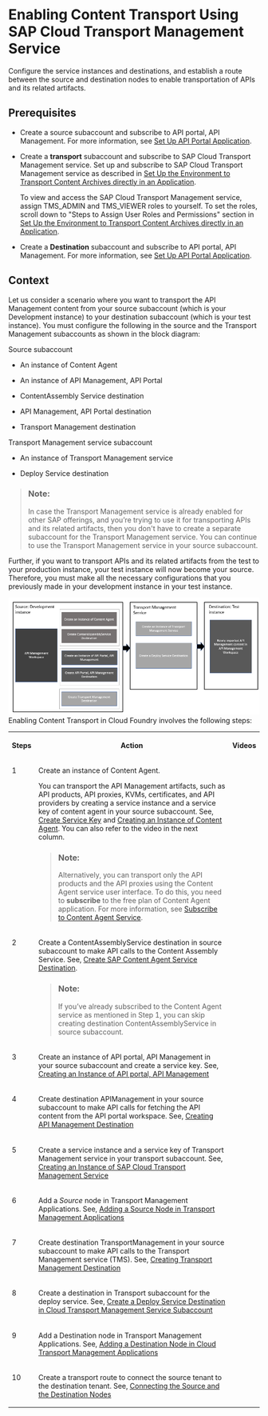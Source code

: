 <!-- loio4f5544162d1b480eae3b70368e32aef7 -->

# Enabling Content Transport Using SAP Cloud Transport Management Service

Configure the service instances and destinations, and establish a route between the source and destination nodes to enable transportation of APIs and its related artifacts.



<a name="loio4f5544162d1b480eae3b70368e32aef7__prereq_exx_yyt_n4b"/>

## Prerequisites

-   Create a source subaccount and subscribe to API portal, API Management. For more information, see [Set Up API Portal Application](../APIM-Initial-Setup/set-up-api-portal-application-29c281b.md).

-   Create a **transport** subaccount and subscribe to SAP Cloud Transport Management service. Set up and subscribe to SAP Cloud Transport Management service as described in [Set Up the Environment to Transport Content Archives directly in an Application](https://help.sap.com/viewer/7f7160ec0d8546c6b3eab72fb5ad6fd8/Cloud/en-US/8d9490792ed14f1bbf8a6ac08a6bca64.html).

    To view and access the SAP Cloud Transport Management service, assign TMS\_ADMIN and TMS\_VIEWER roles to yourself. To set the roles, scroll down to "Steps to Assign User Roles and Permissions" section in [Set Up the Environment to Transport Content Archives directly in an Application](https://help.sap.com/viewer/7f7160ec0d8546c6b3eab72fb5ad6fd8/Cloud/en-US/8d9490792ed14f1bbf8a6ac08a6bca64.html).

-   Create a **Destination** subaccount and subscribe to API portal, API Management. For more information, see [Set Up API Portal Application](../APIM-Initial-Setup/set-up-api-portal-application-29c281b.md).




<a name="loio4f5544162d1b480eae3b70368e32aef7__context_k4x_vs3_v4b"/>

## Context

Let us consider a scenario where you want to transport the API Management content from your source subaccount \(which is your Development instance\) to your destination subaccount \(which is your test instance\). You must configure the following in the source and the Transport Management subaccounts as shown in the block diagram:

Source subaccount

-   An instance of Content Agent

-   An instance of API Management, API Portal

-   ContentAssembly Service destination

-   API Management, API Portal destination

-   Transport Management destination


Transport Management service subaccount

-   An instance of Transport Management service

-   Deploy Service destination


> ### Note:  
> In case the Transport Management service is already enabled for other SAP offerings, and you’re trying to use it for transporting APIs and its related artifacts, then you don't have to create a separate subaccount for the Transport Management service. You can continue to use the Transport Management service in your source subaccount.

Further, if you want to transport APIs and its related artifacts from the test to your production instance, your test instance will now become your source. Therefore, you must make all the necessary configurations that you previously made in your development instance in your test instance.

![](images/TMS_Block_e01f8c2.png)Enabling Content Transport in Cloud Foundry involves the following steps:


<table>
<tr>
<th valign="top">

Steps

</th>
<th valign="top">

Action

</th>
<th valign="top">

Videos

</th>
</tr>
<tr>
<td valign="top">

1

</td>
<td valign="top">

Create an instance of Content Agent.

You can transport the API Management artifacts, such as API products, API proxies, KVMs, certificates, and API providers by creating a service instance and a service key of content agent in your source subaccount. See, [Create Service Key](https://help.sap.com/docs/CONTENT_AGENT_SERVICE/ae1a4f2d150d468d9ff56e13f9898e07/c0ec2ba3016644a19cd6322fbc72ea2a.html?version=Latest) and [Creating an Instance of Content Agent](creating-an-instance-of-content-agent-359ecd7.md). You can also refer to the video in the next column.

> ### Note:  
> Alternatively, you can transport only the API products and the API proxies using the Content Agent service user interface. To do this, you need to **subscribe** to the free plan of Content Agent application. For more information, see [Subscribe to Content Agent Service](https://help.sap.com/docs/CONTENT_AGENT_SERVICE/ae1a4f2d150d468d9ff56e13f9898e07/fe2599a57535408ebf1596854fbe6043.html?version=Latest).



</td>
<td valign="top">



</td>
</tr>
<tr>
<td valign="top">

2

</td>
<td valign="top">

Create a ContentAssemblyService destination in source subaccount to make API calls to the Content Assembly Service. See, [Create SAP Content Agent Service Destination](https://help.sap.com/docs/CONTENT_AGENT_SERVICE/ae1a4f2d150d468d9ff56e13f9898e07/a4da0c26ced74bbfbc60e7f607dc05ab.html?version=Latest).

> ### Note:  
> If you’ve already subscribed to the Content Agent service as mentioned in Step 1, you can skip creating destination ContentAssemblyService in source subaccount.



</td>
<td valign="top">



</td>
</tr>
<tr>
<td valign="top">

3

</td>
<td valign="top">

Create an instance of API portal, API Management in your source subaccount and create a service key. See, [Creating an Instance of API portal, API Management](creating-an-instance-of-api-portal-api-management-6129172.md)

</td>
<td valign="top">



</td>
</tr>
<tr>
<td valign="top">

4

</td>
<td valign="top">

Create destination APIManagement in your source subaccount to make API calls for fetching the API content from the API portal workspace. See, [Creating API Management Destination](creating-api-management-destination-3fd86c7.md)

</td>
<td valign="top">



</td>
</tr>
<tr>
<td valign="top">

5

</td>
<td valign="top">

Create a service instance and a service key of Transport Management service in your transport subaccount. See, [Creating an Instance of SAP Cloud Transport Management Service](creating-an-instance-of-sap-cloud-transport-management-service-69a41e2.md) 

</td>
<td valign="top">



</td>
</tr>
<tr>
<td valign="top">

6

</td>
<td valign="top">

Add a *Source* node in Transport Management Applications. See, [Adding a Source Node in Transport Management Applications](adding-a-source-node-in-transport-management-applications-dc24ea2.md)

</td>
<td valign="top">



</td>
</tr>
<tr>
<td valign="top">

7

</td>
<td valign="top">

Create destination TransportManagement in your source subaccount to make API calls to the Transport Management service \(TMS\). See, [Creating Transport Management Destination](creating-transport-management-destination-6c94d89.md) 

</td>
<td valign="top">



</td>
</tr>
<tr>
<td valign="top">

8

</td>
<td valign="top">

Create a destination in Transport subaccount for the deploy service. See, [Create a Deploy Service Destination in Cloud Transport Management Service Subaccount](create-a-deploy-service-destination-in-cloud-transport-management-service-subacco-09b1eec.md)

</td>
<td valign="top">



</td>
</tr>
<tr>
<td valign="top">

9

</td>
<td valign="top">

Add a Destination node in Transport Management Applications. See, [Adding a Destination Node in Cloud Transport Management Applications](adding-a-destination-node-in-cloud-transport-management-applications-681bb1a.md)

</td>
<td valign="top">



</td>
</tr>
<tr>
<td valign="top">

10

</td>
<td valign="top">

Create a transport route to connect the source tenant to the destination tenant. See, [Connecting the Source and the Destination Nodes](connecting-the-source-and-the-destination-nodes-4840f03.md)

</td>
<td valign="top">



</td>
</tr>
</table>


